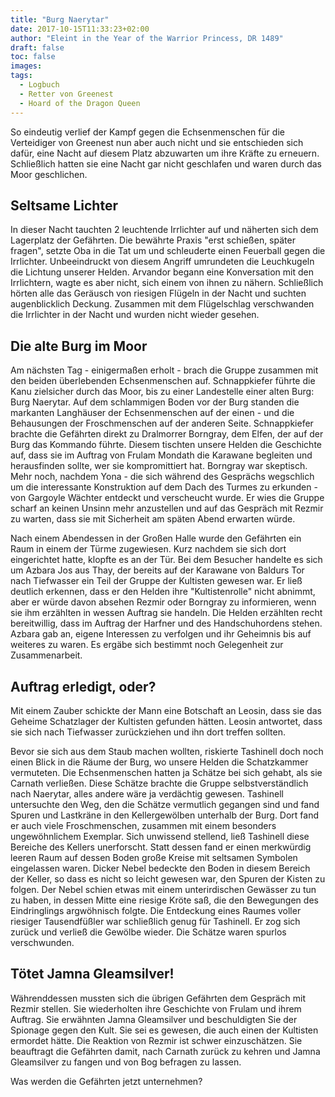 ```yaml
---
title: "Burg Naerytar"
date: 2017-10-15T11:33:23+02:00
author: "Eleint in the Year of the Warrior Princess, DR 1489"
draft: false
toc: false
images:
tags: 
  - Logbuch
  - Retter von Greenest
  - Hoard of the Dragon Queen
---
```


So eindeutig verlief der Kampf gegen die Echsenmenschen für die Verteidiger von Greenest nun aber auch nicht und sie entschieden sich dafür, eine Nacht auf diesem Platz abzuwarten um ihre Kräfte zu erneuern. Schließlich hatten sie eine Nacht gar nicht geschlafen und waren durch das Moor geschlichen. 

## Seltsame Lichter

In dieser Nacht tauchten 2 leuchtende Irrlichter auf und näherten sich dem Lagerplatz der Gefährten. Die bewährte Praxis "erst schießen, später fragen", setzte Oba in die Tat um und schleuderte einen Feuerball gegen die Irrlichter. Unbeeindruckt von diesem Angriff umrundeten die Leuchkugeln die Lichtung unserer Helden. Arvandor begann eine Konversation mit den Irrlichtern, wagte es aber nicht, sich einem von ihnen zu nähern. Schließlich hörten alle das Geräusch von riesigen Flügeln in der Nacht und suchten augenblicklich Deckung. Zusammen mit dem Flügelschlag verschwanden die Irrlichter in der Nacht und wurden nicht wieder gesehen.

## Die alte Burg im Moor

Am nächsten Tag - einigermaßen erholt - brach die Gruppe zusammen mit den beiden überlebenden Echsenmenschen auf. Schnappkiefer führte die Kanu zielsicher durch das Moor, bis zu einer Landestelle einer alten Burg: Burg Naerytar. Auf dem schlammigen Boden vor der Burg standen die markanten Langhäuser der Echsenmenschen auf der einen - und die Behausungen der Froschmenschen auf der anderen Seite. Schnappkiefer brachte die Gefährten direkt zu Dralmorrer Borngray, dem Elfen, der auf der Burg das Kommando führte. Diesem tischten unsere Helden die Geschichte auf, dass sie im Auftrag von Frulam Mondath die Karawane begleiten und herausfinden sollte, wer sie kompromittiert hat. Borngray war skeptisch. Mehr noch, nachdem Yona - die sich während des Gesprächs wegschlich um die interessante Konstruktion auf dem Dach des Turmes zu erkunden - von Gargoyle Wächter entdeckt und verscheucht wurde. Er wies die Gruppe scharf an keinen Unsinn mehr anzustellen und auf das Gespräch mit Rezmir zu warten, dass sie mit Sicherheit am späten Abend erwarten würde.

Nach einem Abendessen in der Großen Halle wurde den Gefährten ein Raum in einem der Türme zugewiesen. Kurz nachdem sie sich dort eingerichtet hatte, klopfte es an der Tür. Bei dem Besucher handelte es sich um Azbara Jos aus Thay, der bereits auf der Karawane von Baldurs Tor nach Tiefwasser ein Teil der Gruppe der Kultisten gewesen war. Er ließ deutlich erkennen, dass er den Helden ihre "Kultistenrolle" nicht abnimmt, aber er würde davon absehen Rezmir oder Borngray zu informieren, wenn sie ihm erzählten in wessen Auftrag sie handeln. Die Helden erzählten recht bereitwillig, dass im Auftrag der Harfner und des Handschuhordens stehen. Azbara gab an, eigene Interessen zu verfolgen und ihr Geheimnis bis auf weiteres zu waren. Es ergäbe sich bestimmt noch Gelegenheit zur Zusammenarbeit.

## Auftrag erledigt, oder?

Mit einem Zauber schickte der Mann eine Botschaft an Leosin, dass sie das Geheime Schatzlager der Kultisten gefunden hätten. Leosin antwortet, dass sie sich nach Tiefwasser zurückziehen und ihn dort treffen sollten.

Bevor sie sich aus dem Staub machen wollten, riskierte Tashinell doch noch einen Blick in die Räume der Burg, wo unsere Helden die Schatzkammer vermuteten. Die Echsenmenschen hatten ja Schätze bei sich gehabt, als sie Carnath verließen. Diese Schätze brachte die Gruppe selbstverständlich nach Naerytar, alles andere wäre ja verdächtig gewesen. Tashinell untersuchte den Weg, den die Schätze vermutlich gegangen sind und fand Spuren und Lastkräne in den Kellergewölben unterhalb der Burg. Dort fand er auch viele Froschmenschen, zusammen mit einem besonders ungewöhnlichem Exemplar. Sich unwissend stellend, ließ Tashinell diese Bereiche des Kellers unerforscht. Statt dessen fand er einen merkwürdig leeren Raum auf dessen Boden große Kreise mit seltsamen Symbolen eingelassen waren. Dicker Nebel bedeckte den Boden in diesem Bereich der Keller, so dass es nicht so leicht gewesen war, den Spuren der Kisten zu folgen. Der Nebel schien etwas mit einem unterirdischen Gewässer zu tun zu haben, in dessen Mitte eine riesige Kröte saß, die den Bewegungen des Eindringlings argwöhnisch folgte. Die Entdeckung eines Raumes voller riesiger Tausendfüßler war schließlich genug für Tashinell. Er zog sich zurück und verließ die Gewölbe wieder. Die Schätze waren spurlos verschwunden.

## Tötet Jamna Gleamsilver!

Währenddessen mussten sich die übrigen Gefährten dem Gespräch mit Rezmir stellen. Sie wiederholten ihre Geschichte von Frulam und ihrem Auftrag. Sie erwähnten Jamna Gleamsilver und beschuldigten Sie der Spionage gegen den Kult. Sie sei es gewesen, die auch einen der Kultisten ermordet hätte. Die Reaktion von Rezmir ist schwer einzuschätzen. Sie beauftragt die Gefährten damit, nach Carnath zurück zu kehren und Jamna Gleamsilver zu fangen und von Bog befragen zu lassen.

Was werden die Gefährten jetzt unternehmen?
